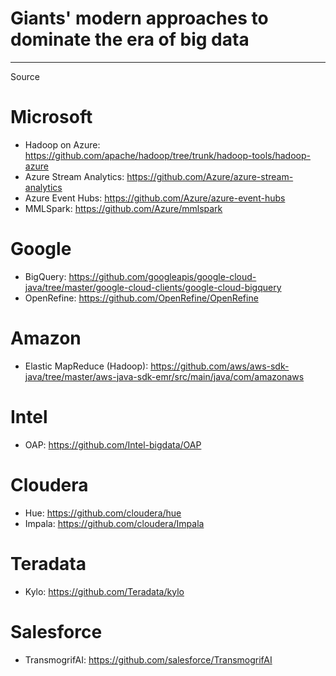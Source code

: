# Giants' modern approaches to dominate the era of big data
-----------------------------------------------------------------------------------------------------------------------------------------

Source

# Microsoft
- Hadoop on Azure: https://github.com/apache/hadoop/tree/trunk/hadoop-tools/hadoop-azure
- Azure Stream Analytics: https://github.com/Azure/azure-stream-analytics
- Azure Event Hubs: https://github.com/Azure/azure-event-hubs
- MMLSpark: https://github.com/Azure/mmlspark

# Google
- BigQuery: https://github.com/googleapis/google-cloud-java/tree/master/google-cloud-clients/google-cloud-bigquery
- OpenRefine: https://github.com/OpenRefine/OpenRefine

# Amazon
- Elastic MapReduce (Hadoop): https://github.com/aws/aws-sdk-java/tree/master/aws-java-sdk-emr/src/main/java/com/amazonaws

# Intel
- OAP: https://github.com/Intel-bigdata/OAP

# Cloudera
- Hue: https://github.com/cloudera/hue
- Impala: https://github.com/cloudera/Impala

# Teradata
- Kylo: https://github.com/Teradata/kylo

# Salesforce
- TransmogrifAI: https://github.com/salesforce/TransmogrifAI
